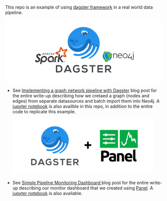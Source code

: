 This repo is an example of using [dagster framework](https://docs.dagster.io/) in a real world data pipeline.

<div style="text-align:center"><img src="docs/images/postBanner.png" alt="postBanner dagster spark neo4j" width="650" ></div>


* See [Implementing a graph network pipeline with Dagster](https://dev.to/sephib/implementing-a-graph-network-pipeline-with-dagster-3i3a) blog post for the entire write-up describing how we cretaed a graph (nodes and edges) from separate datasources and batch import them into Neo4j. A [jupyter notebook](https://github.com/sephib/dagster-graph-project/tree/master/notebooks/dagster_pipeline_blog.ipynb) is also availble in this repo, in addition to the enitre code to replicate this example.    


<div style="text-align:center"><img src="docs/images/monitorpostBanner.png" alt="postBanner dagster spark neo4j" width="450" ></div>


* See [Simple Pipeline Monitoring Dashboard ](https://dev.to/sephib/implementing-a-graph-network-pipeline-with-dagster-3i3a) blog post for the entire write-up describing our monitor dashboard that we created using [Panel](https://panel.holoviz.org/). A [jupyter notebook](https://github.com/sephib/dagster-graph-project/tree/master/notebooks/dashboard_blog.ipynb) is also available.  
